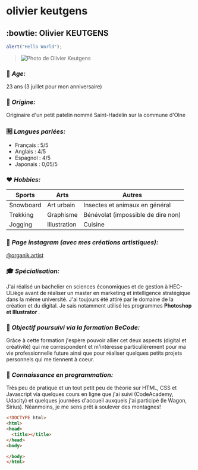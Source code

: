 # olivier keutgens
 ## :bowtie: **Olivier KEUTGENS**

 ```javascript
 alert("Hello World");
 ```

>![Photo de Olivier Keutgens](https://avatars0.githubusercontent.com/u/44195371?s=400&u=2c4e1e6911e128ace2ae8e829acbe333b67607d1&v=4)

  ### :underage: *Age:* 
  23 ans (3 juillet pour mon anniversaire)
  
  ### :house_with_garden: *Origine:* 
  Originaire d'un petit patelin nommé Saint-Hadelin sur la commune d'Olne 
  
  ### :u5272: *Langues parlées:* 
  * Français : 5/5
  * Anglais : 4/5
  * Espagnol : 4/5
  * Japonais : 0,05/5
  
  ### :heart: *Hobbies:*
  Sports | Arts | Autres
  ------------ | ------------- | -------------
  Snowboard | Art urbain | Insectes et animaux en général
  Trekking | Graphisme |Bénévolat (impossible de dire non)
  Jogging | Illustration | Cuisine
  
  ### :art: *Page instagram (avec mes créations artistiques):*
  [@organik.artist](https://www.instagram.com/organik.artist/)
  
  ### :mortar_board: *Spécialisation:* 
  J'ai réalisé un bachelier en sciences économiques et de gestion à HEC-ULiège avant de réaliser un master en marketing et intelligence stratégique dans la même université. J'ai toujours été attiré par le domaine de la création et du digital. Je sais notamment utilisé les programmes <b> Photoshop et Illustrator </b>.
  
  ### :dart: *Objectif poursuivi via la formation BeCode:* 
  Grâce à cette formation j'espère pouvoir allier cet deux aspects (digital et créativité) qui me correspondent et m'intéresse particulièrement pour ma vie professionnelle future ainsi que pour réaliser quelques petits projets personnels qui me tiennent à coeur.
  
  ### :space_invader: *Connaissance en programmation:* 
  Très peu de pratique et un tout petit peu de théorie sur HTML, CSS et Javascript via quelques cours en ligne que j'ai suivi (CodeAcademy, Udacity) et quelques journées d'accueil auxquels j'ai participé (le Wagon, Sirius). Néanmoins, je me sens prêt à soulever des montagnes! 
  
  ```html
<!DOCTYPE html>
<html>
<head>
	<title></title>
</head>
<body>

</body>
</html>
```
